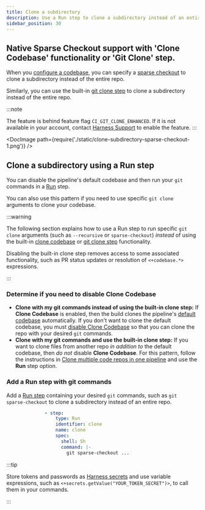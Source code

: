 ```yaml
---
title: Clone a subdirectory
description: Use a Run step to clone a subdirectory instead of an entire repo.
sidebar_position: 30
---
```



## Native Sparse Checkout support with 'Clone Codebase' functionality or 'Git Clone' step. 


When you [configure a codebase](./create-and-configure-a-codebase.md), you can specify a [sparse checkout](https://git-scm.com/docs/git-sparse-checkout#_internalscone_pattern_set) to clone a subdirectory instead of the entire repo.


Similarly, you can use the built-in [git clone step](./git-clone-step) to clone a subdirectory instead of the entire repo.

:::note

The feature is behind feature flag `CI_GIT_CLONE_ENHANCED`. If it is not available in your account, contact [Harness Support](mailto:support@harness.io) to enable the feature.
:::

<DocImage path={require('./static/clone-subdirectory-sparse-checkout-1.png')} />

## Clone a subdirectory using a Run step

You can disable the pipeline's default codebase and then run your `git` commands in a [Run](../../../continuous-delivery/x-platform-cd-features/cd-steps/containerized-steps/run-step/) step.

You can also use this pattern if you need to use specific `git clone` arguments to clone your codebase.

:::warning

The following section explains how to use a Run step to run specific `git clone` arguments (such as `--recursive` or `sparse-checkout`) *instead* of using the built-in [clone codebase](./create-and-configure-a-codebase.md) or [git clone step](../../../continuous-delivery/x-platform-cd-features/cd-steps/containerized-steps/git-clone-step.md) functionality.

Disabling the built-in clone step removes access to some associated functionality, such as PR status updates or resolution of `<+codebase.*>` expressions.

:::

### Determine if you need to disable Clone Codebase

* **Clone with my git commands instead of using the built-in clone step:** If **Clone Codebase** is enabled, then the build clones the pipeline's [default codebase](./create-and-configure-a-codebase.md#configure-the-default-codebase) automatically. If you don't want to clone the default codebase, you must [disable Clone Codebase](./create-and-configure-a-codebase.md#disable-clone-codebase-for-specific-stages) so that you can clone the repo with your desired `git` commands.
* **Clone with my git commands and use the built-in clone step:** If you want to clone files from another repo *in addition to* the default codebase, then *do not* disable **Clone Codebase**. For this pattern, follow the instructions in [Clone multiple code repos in one pipeline](./clone-and-process-multiple-codebases-in-the-same-pipeline.md) and use the **Run** step option.

### Add a Run step with git commands

Add a [Run step](../run-step-settings.md) containing your desired `git` commands, such as `git sparse-checkout` to clone a subdirectory instead of an entire repo.

```yaml
              - step:
                  type: Run
                  identifier: clone
                  name: clone
                  spec:
                    shell: Sh
                    command: |-
                      git sparse-checkout ...
```

:::tip

Store tokens and passwords as [Harness secrets](/docs/category/secrets) and use variable expressions, such as `<+secrets.getValue("YOUR_TOKEN_SECRET")>`, to call them in your commands.

:::
